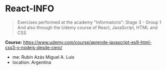 # React-INFO
> Exercises performed at the academy "Informatorio": Stage 3 - Group 1
> And also through the Udemy course of React, JavaScript, HTML and CSS

**Course:** https://www.udemy.com/course/aprende-javascript-es9-html-css3-y-nodejs-desde-cero/

- me: Rubín Azás Miguel A. Luis
- location: Argentina